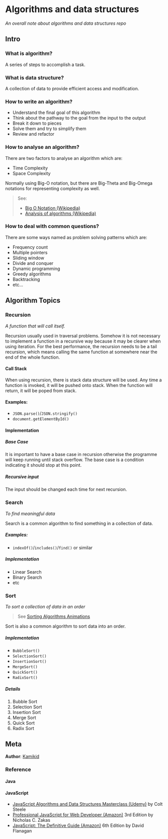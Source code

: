# Algorithms and data structures
*An overall note about algorithms and data structures repo*

## Intro
### What is algorithm?
A series of steps to accomplish a task.
### What is data structure?
A collection of data to provide efficient access and modification.
### How to write an algorithm?
* Understand the final goal of this algorithm
* Think about the pathway to the goal from the input to the output
* Break it down to pieces
* Solve them and try to simplify them
* Review and refactor
### How to analyse an algorithm?
There are two factors to analyse an algorithm which are:
* Time Complexity
* Space Complexity

Normally using Big-O notation, but there are Big-Theta and Big-Omega notations for representing complexity as well.
> See: 
>* [Big O Notation (Wikipedia)](https://en.wikipedia.org/wiki/Big_O_notation)
>* [Analysis of algorithms (Wikipedia)](https://en.wikipedia.org/wiki/Analysis_of_algorithms)
### How to deal with common questions?
There are some ways named as problem solving patterns which are:
* Frequency count
* Multiple pointers
* Sliding window
* Divide and conquer
* Dynamic programming
* Greedy algorithms
* Backtracking
* etc...

## Algorithm Topics
### Recursion
*A function that will call itself.*

Recursion usually used in traversal problems. Somehow it is not necessary to implement a function in a recursive way because it may be clearer when using iteration. For the best performance, the recursion needs to be a tail recursion, which means calling the same function at somewhere near the end of the whole function.

#### Call Stack
When using recursion, there is stack data structure will be used. Any time a function is invoked, it will be pushed onto stack. When the function will return, it will be poped from stack.

#### Examples:
* `JSON.parse()`/`JSON.stringify()`
* `document.getElementById()`
#### Implementation
##### Base Case
It is important to have a base case in recursion otherwise the programme will keep running until stack overflow. The base case is a condition indicating it should stop at this point.
##### Recursive input
The input should be changed each time for next recursion.

### Search
*To find meaningful data*

Search is a common algorithm to find something in a collection of data.

##### Examples:
* `indexOf()`/`includes()`/`find()` or similar

##### Implementation
* Linear Search
* Binary Search
* etc

### Sort
*To sort a collection of data in an order*
> See [Sorting Algorithms Animations](https://www.toptal.com/developers/sorting-algorithms)

Sort is also a common algorithm to sort data into an order.

##### Implementation
* `BubbleSort()`
* `SelectionSort()`
* `InsertionSort()`
* `MergeSort()`
* `QuickSort()`
* `RadixSort()`

##### Details
1. Bubble Sort
2. Selection Sort
3. Insertion Sort
4. Merge Sort
5. Quick Sort
6. Radix Sort



## Meta
**Author**: [Kamikid](http://www.kamikid.me/)
### Reference
#### Java

#### JavaScript
* [JavaScript Algorithms and Data Structures Masterclass (Udemy)](https://www.udemy.com/js-algorithms-and-data-structures-masterclass/) by Colt Steele
* [Professional JavaScript for Web Developer (Amazon)](https://www.amazon.com/Professional-JavaScript-Developers-Nicholas-Zakas/dp/1118026691?SubscriptionId=AKIAILSHYYTFIVPWUY6Q&tag=duckduckgo-d-20&linkCode=xm2&camp=2025&creative=165953&creativeASIN=1118026691) 3rd Edition by Nicholas C. Zakas
* [JavaScript: The Definitive Guide (Amazon)](https://www.amazon.com/JavaScript-Definitive-Guide-Activate-Guides/dp/0596805527/ref=sr_1_1?keywords=JavaScript%3A+The+Definitive+Guide&qid=1558765094&s=books&sr=1-1) 6th Edition by David Flanagan 


